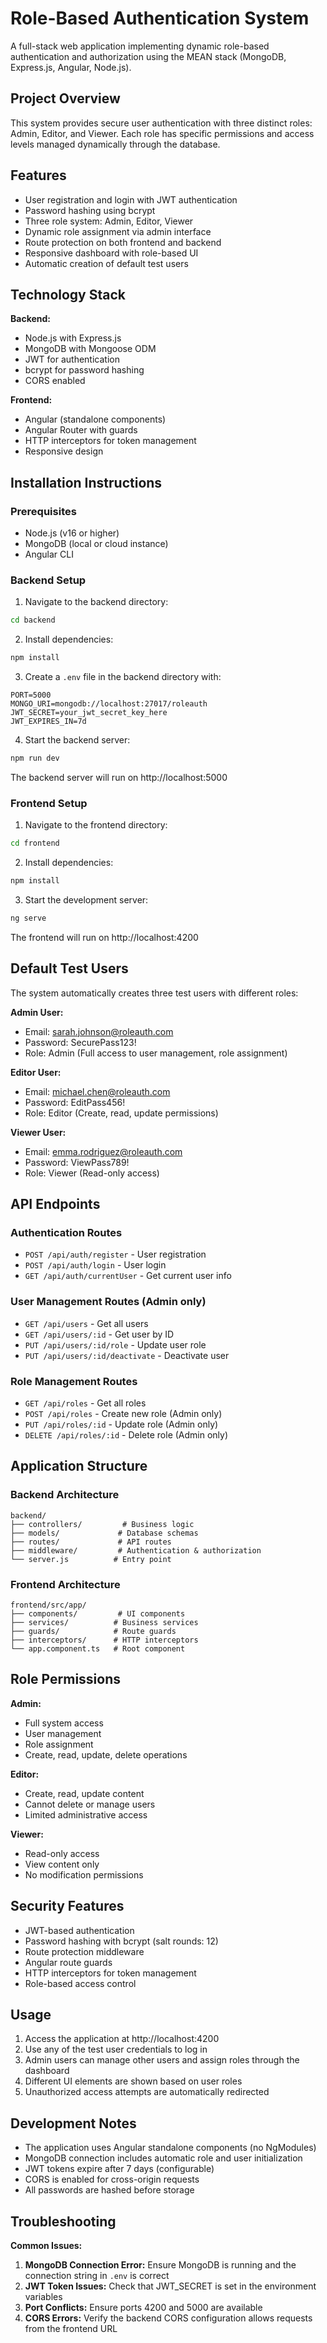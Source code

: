 # Role-Based Authentication System

A full-stack web application implementing dynamic role-based authentication and authorization using the MEAN stack (MongoDB, Express.js, Angular, Node.js).

## Project Overview

This system provides secure user authentication with three distinct roles: Admin, Editor, and Viewer. Each role has specific permissions and access levels managed dynamically through the database.

## Features

- User registration and login with JWT authentication
- Password hashing using bcrypt
- Three role system: Admin, Editor, Viewer
- Dynamic role assignment via admin interface
- Route protection on both frontend and backend
- Responsive dashboard with role-based UI
- Automatic creation of default test users

## Technology Stack

**Backend:**
- Node.js with Express.js
- MongoDB with Mongoose ODM
- JWT for authentication
- bcrypt for password hashing
- CORS enabled

**Frontend:**
- Angular (standalone components)
- Angular Router with guards
- HTTP interceptors for token management
- Responsive design

## Installation Instructions

### Prerequisites
- Node.js (v16 or higher)
- MongoDB (local or cloud instance)
- Angular CLI

### Backend Setup

1. Navigate to the backend directory:
```bash
cd backend
```

2. Install dependencies:
```bash
npm install
```

3. Create a `.env` file in the backend directory with:
```env
PORT=5000
MONGO_URI=mongodb://localhost:27017/roleauth
JWT_SECRET=your_jwt_secret_key_here
JWT_EXPIRES_IN=7d
```

4. Start the backend server:
```bash
npm run dev
```

The backend server will run on http://localhost:5000

### Frontend Setup

1. Navigate to the frontend directory:
```bash
cd frontend
```

2. Install dependencies:
```bash
npm install
```

3. Start the development server:
```bash
ng serve
```

The frontend will run on http://localhost:4200

## Default Test Users

The system automatically creates three test users with different roles:

**Admin User:**
- Email: sarah.johnson@roleauth.com
- Password: SecurePass123!
- Role: Admin (Full access to user management, role assignment)

**Editor User:**
- Email: michael.chen@roleauth.com
- Password: EditPass456!
- Role: Editor (Create, read, update permissions)

**Viewer User:**
- Email: emma.rodriguez@roleauth.com
- Password: ViewPass789!
- Role: Viewer (Read-only access)

## API Endpoints

### Authentication Routes
- `POST /api/auth/register` - User registration
- `POST /api/auth/login` - User login
- `GET /api/auth/currentUser` - Get current user info

### User Management Routes (Admin only)
- `GET /api/users` - Get all users
- `GET /api/users/:id` - Get user by ID
- `PUT /api/users/:id/role` - Update user role
- `PUT /api/users/:id/deactivate` - Deactivate user

### Role Management Routes
- `GET /api/roles` - Get all roles
- `POST /api/roles` - Create new role (Admin only)
- `PUT /api/roles/:id` - Update role (Admin only)
- `DELETE /api/roles/:id` - Delete role (Admin only)

## Application Structure

### Backend Architecture
```
backend/
├── controllers/         # Business logic
├── models/             # Database schemas
├── routes/             # API routes
├── middleware/         # Authentication & authorization
└── server.js          # Entry point
```

### Frontend Architecture
```
frontend/src/app/
├── components/         # UI components
├── services/          # Business services
├── guards/            # Route guards
├── interceptors/      # HTTP interceptors
└── app.component.ts   # Root component
```

## Role Permissions

**Admin:**
- Full system access
- User management
- Role assignment
- Create, read, update, delete operations

**Editor:**
- Create, read, update content
- Cannot delete or manage users
- Limited administrative access

**Viewer:**
- Read-only access
- View content only
- No modification permissions

## Security Features

- JWT-based authentication
- Password hashing with bcrypt (salt rounds: 12)
- Route protection middleware
- Angular route guards
- HTTP interceptors for token management
- Role-based access control

## Usage

1. Access the application at http://localhost:4200
2. Use any of the test user credentials to log in
3. Admin users can manage other users and assign roles through the dashboard
4. Different UI elements are shown based on user roles
5. Unauthorized access attempts are automatically redirected

## Development Notes

- The application uses Angular standalone components (no NgModules)
- MongoDB connection includes automatic role and user initialization
- JWT tokens expire after 7 days (configurable)
- CORS is enabled for cross-origin requests
- All passwords are hashed before storage

## Troubleshooting

**Common Issues:**

1. **MongoDB Connection Error:** Ensure MongoDB is running and the connection string in `.env` is correct
2. **JWT Token Issues:** Check that JWT_SECRET is set in the environment variables
3. **Port Conflicts:** Ensure ports 4200 and 5000 are available
4. **CORS Errors:** Verify the backend CORS configuration allows requests from the frontend URL
